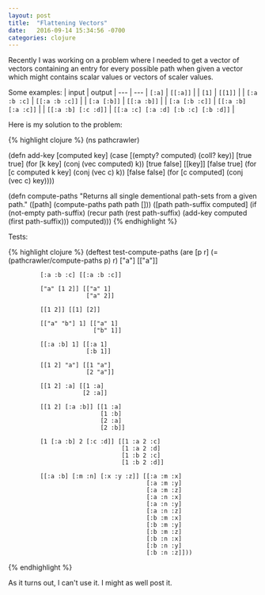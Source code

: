 ```yaml
---
layout: post
title:  "Flattening Vectors"
date:   2016-09-14 15:34:56 -0700
categories: clojure
---
```

Recently I was working on a problem where I needed to get a vector of vectors containing an entry
for every possible path when given a vector which might contains scalar values or vectors of scaler
values.

Some examples:
| input | output |
--- | ---
| `[:a]` | `[[:a]]` |
| `[1]` | `[[1]]` |
| `[:a :b :c]` | `[[:a :b :c]]` |
| `[:a [:b]]` | `[[:a :b]]` |
| `[:a [:b :c]]` | `[[:a :b] [:a :c]]` |
| `[[:a :b] [:c :d]]` | `[[:a :c] [:a :d] [:b :c] [:b :d]]` |

Here is my solution to the problem:

{% highlight clojure %}
(ns pathcrawler)

(defn add-key
  [computed key]
  (case [(empty? computed) (coll? key)]
    [true true] (for [k key]
                  (conj (vec computed) k))
    [true false] [[key]]
    [false true] (for [c computed
                       k key]
                   (conj (vec c) k))
    [false false] (for [c computed]
                    (conj (vec c) key))))

(defn compute-paths
  "Returns all single dementional path-sets from a given path."
  ([path]
   (compute-paths path path []))
  ([path path-suffix computed]
   (if (not-empty path-suffix)
     (recur path (rest path-suffix) (add-key computed (first path-suffix)))
     computed)))
{% endhighlight %}

Tests:

{% highlight clojure %}
(deftest test-compute-paths
  (are [p r] (= (pathcrawler/compute-paths p) r)
             ["a"] [["a"]]

             [:a :b :c] [[:a :b :c]]

             ["a" [1 2]] [["a" 1]
                          ["a" 2]]

             [[1 2]] [[1] [2]]

             [["a" "b"] 1] [["a" 1]
                            ["b" 1]]

             [[:a :b] 1] [[:a 1]
                          [:b 1]]

             [[1 2] "a"] [[1 "a"]
                          [2 "a"]]

             [[1 2] :a] [[1 :a]
                         [2 :a]]

             [[1 2] [:a :b]] [[1 :a]
                              [1 :b]
                              [2 :a]
                              [2 :b]]

             [1 [:a :b] 2 [:c :d]] [[1 :a 2 :c]
                                    [1 :a 2 :d]
                                    [1 :b 2 :c]
                                    [1 :b 2 :d]]

             [[:a :b] [:m :n] [:x :y :z]] [[:a :m :x]
                                           [:a :m :y]
                                           [:a :m :z]
                                           [:a :n :x]
                                           [:a :n :y]
                                           [:a :n :z]
                                           [:b :m :x]
                                           [:b :m :y]
                                           [:b :m :z]
                                           [:b :n :x]
                                           [:b :n :y]
                                           [:b :n :z]]))
{% endhighlight %}

As it turns out, I can't use it. I might as well post it.